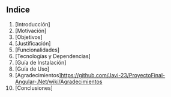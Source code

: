 ## Indice

1. [Introducción]
2. [Motivación]
3. [Objetivos]
4. [Justificación]
5. [Funcionalidades]
6. [Tecnologías y Dependencias]
7. [Guía de Instalación]
8. [Guía de Uso]
9. [Agradecimientos]https://github.com/Javi-23/ProyectoFinal-Angular-.Net/wiki/Agradecimientos
10. [Conclusiones]

